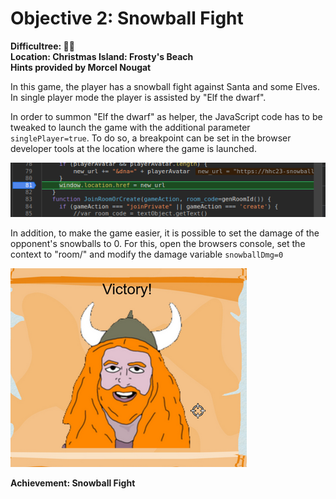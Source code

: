 # Objective 2: Snowball Fight
**Difficultree: 🎄🎄**  
**Location: Christmas Island: Frosty's Beach**  
**Hints provided by Morcel Nougat**

In this game, the player has a snowball fight against Santa and some Elves.
In single player mode the player is assisted by "Elf the dwarf".

In order to summon "Elf the dwarf" as helper, the JavaScript code has to be tweaked to launch the game with the additional parameter `singlePlayer=true`. To do so, a breakpoint can be set in the browser developer tools at the location where the game is launched.

![Breakpoint](breakpoint.png)

In addition, to make the game easier, it is possible to set the damage of the opponent's snowballs to 0.
For this, open the browsers console, set the context to "room/" and modify the damage variable `snowballDmg=0`

![Win](win.png)

**Achievement: Snowball Fight**
<!--stackedit_data:
eyJoaXN0b3J5IjpbMjMyMjE1NDM4LDc0OTQwNDUyOCwxMzYxMT
AyNzg5LC0xNzMwNjExODMxLDE1NDI5Mzk5NTFdfQ==
-->